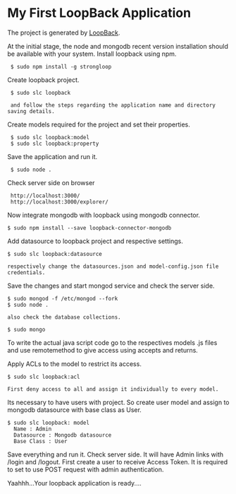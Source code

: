 # My First LoopBack Application

The project is generated by [LoopBack](http://loopback.io).

At the initial stage, the node and mongodb recent version installation should be available with your system.
Install loopback using npm.

     $ sudo npm install -g strongloop

Create loopback project.

     $ sudo slc loopback 

     and follow the steps regarding the application name and directory saving details.
    
Create models required for the project and set their properties.

     $ sudo slc loopback:model
     $ sudo slc loopback:property

Save the application and run it.

     $ sudo node .

Check server side on browser

     http://localhost:3000/
     http://localhost:3000/explorer/
     
Now integrate mongodb with loopback using mongodb connector.

    $ sudo npm install --save loopback-connector-mongodb

Add datasource to loopback project and respective settings.

    $ sudo slc loopback:datasource

    respectively change the datasources.json and model-config.json file credentials.
    
Save the changes and start mongod service and check the server side.

    $ sudo mongod -f /etc/mongod --fork
    $ sudo node .

    also check the database collections.

    $ sudo mongo
    
To write the actual java script code go to the respectives models .js files and 
use remotemethod to give access using accepts and returns.

Apply ACLs to the model to restrict its access.

    $ sudo slc loopback:acl

    First deny access to all and assign it individually to every model.
    
Its necessary to have users with project. So create user model and assign to mongodb datasource 
with base class as User.

    $ sudo slc loopback: model
      Name : Admin
      Datasource : Mongodb datasource
      Base Class : User
      
Save everything and run it. Check server side. It will have Admin links with /login and /logout.
First create a user to receive Access Token. It is required to set to use POST request with admin 
authentication.

Yaahhh...Your loopback application is ready....


    
    
    
    
    
    
     

     
     
     

